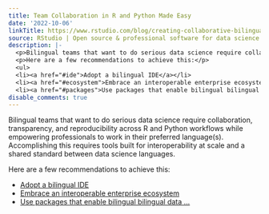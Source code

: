 ```yaml
---
title: Team Collaboration in R and Python Made Easy
date: '2022-10-06'
linkTitle: https://www.rstudio.com/blog/creating-collaborative-bilingual-teams/
source: RStudio | Open source & professional software for data science teams on RStudio
description: |-
  <p>Bilingual teams that want to do serious data science require collaboration, transparency, and reproducibility across R and Python workflows while empowering professionals to work in their preferred language(s). Accomplishing this requires tools built for interoperability at scale and a shared standard between data science languages.</p>
  <p>Here are a few recommendations to achieve this:</p>
  <ul>
  <li><a href="#ide">Adopt a bilingual IDE</a></li>
  <li><a href="#ecosystem">Embrace an interoperable enterprise ecosystem</a></li>
  <li><a href="#packages">Use packages that enable bilingual bilingual data  ...
disable_comments: true
---
```

<p>Bilingual teams that want to do serious data science require collaboration, transparency, and reproducibility across R and Python workflows while empowering professionals to work in their preferred language(s). Accomplishing this requires tools built for interoperability at scale and a shared standard between data science languages.</p>
<p>Here are a few recommendations to achieve this:</p>
<ul>
<li><a href="#ide">Adopt a bilingual IDE</a></li>
<li><a href="#ecosystem">Embrace an interoperable enterprise ecosystem</a></li>
<li><a href="#packages">Use packages that enable bilingual bilingual data  ...
